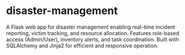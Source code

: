 # disaster-management
A Flask web app for disaster management enabling real-time incident reporting, victim tracking, and resource allocation. Features role-based access (Admin/User), inventory alerts, and task coordination. Built with SQLAlchemy and Jinja2 for efficient and responsive operation.
